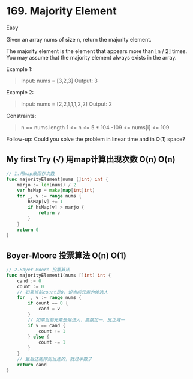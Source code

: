 # 169. Majority Element

Easy

Given an array nums of size n, return the majority element.

The majority element is the element that appears more than ⌊n / 2⌋ times. You may assume that the majority element always exists in the array.

 

Example 1:
> Input: nums = [3,2,3]
Output: 3

Example 2:
> Input: nums = [2,2,1,1,1,2,2]
Output: 2
 

Constraints:
> n == nums.length
1 <= n <= 5 * 104
-109 <= nums[i] <= 109
 

Follow-up: Could you solve the problem in linear time and in O(1) space?

## My first Try (√) 用map计算出现次数 O(n) O(n)

```go
// 1.用map来保存次数
func majorityElement(nums []int) int {
	marjo := len(nums) / 2
	var hsMap = make(map[int]int)
	for _, v := range nums {
		hsMap[v] += 1
		if hsMap[v] > marjo {
			return v
		}
	}
	return 0
}
```

## Boyer-Moore 投票算法 O(n) O(1)

```go
// 2.Boyer-Moore 投票算法
func majorityElement1(nums []int) int {
	cand := 0
	count := 0
	// 如果当前count是0，设当前元素为候选人
	for _, v := range nums {
		if count == 0 {
			cand = v
		}
		// 如果当前元素是候选人，票数加一，反之减一
		if v == cand {
			count += 1
		} else {
			count -= 1
		}
	}
	// 最后还能撑到当选的，就过半数了
	return cand
}
```